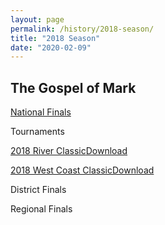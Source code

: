 ```yaml
---
layout: page
permalink: /history/2018-season/
title: "2018 Season"
date: "2020-02-09"
---
```


## The Gospel of Mark

[National Finals](https://www.biblequiz.com/history/2018-season/2018-nationals/)

Tournaments

[2018 River Classic](https://www.biblequiz.com/wp-content/uploads/2020/03/River-Classic-2018.pdf)[Download](https://www.biblequiz.com/wp-content/uploads/2020/03/River-Classic-2018.pdf)

[2018 West Coast Classic](https://www.biblequiz.com/wp-content/uploads/2020/03/West-Coast-Classic-2018.pdf)[Download](https://www.biblequiz.com/wp-content/uploads/2020/03/West-Coast-Classic-2018.pdf)

District Finals

Regional Finals
